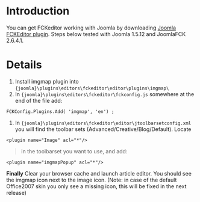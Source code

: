 # Introduction #

You can get FCKeditor working with Joomla by downloading [Joomla FCKEditor plugin](http://www.joomlafckeditor.com/downloads).
Steps below tested with Joomla 1.5.12 and JoomlaFCK 2.6.4.1.


# Details #

  1. Install imgmap plugin into `{joomla}\plugins\editors\fckeditor\editor\plugins\imgmap\`
  1. In `{joomla}\plugins\editors\fckeditor\fckconfig.js` somewhere at the end of the file add:
```
FCKConfig.Plugins.Add( 'imgmap', 'en') ;
```
  1. In `{joomla}\plugins\editors\fckeditor\editor\jtoolbarsetconfig.xml` you will find the toolbar sets (Advanced/Creative/Blog/Default). Locate
```
<plugin name="Image" acl="*"/>
```
> in the toolbarset you want to use, and add:
```
<plugin name="imgmapPopup" acl="*"/>
```

**Finally** Clear your browser cache and launch article editor. You should see the imgmap icon next to the image icon. (Note: in case of the default Office2007 skin you only see a missing icon, this will be fixed in the next release)